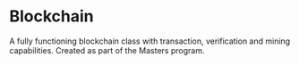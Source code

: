 # Blockchain
A fully functioning blockchain class with transaction, verification and mining capabilities. Created as part of the Masters program.
